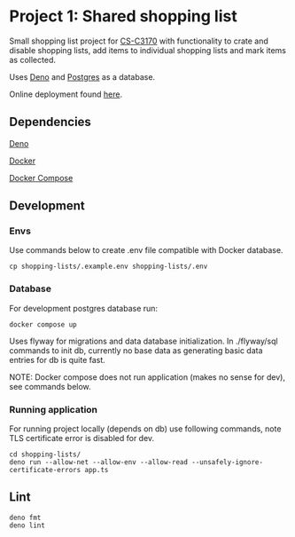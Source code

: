 # Project 1: Shared shopping list

Small shopping list project for
[CS-C3170](https://fitech101.aalto.fi/web-software-development/) with
functionality to crate and disable shopping lists, add items to individual
shopping lists and mark items as collected.

Uses [Deno](https://deno.land/) and [Postgres](https://www.postgresql.org/) as a
database.

Online deployment found [here](https://wsd-project1-production.up.railway.app/).

## Dependencies

[Deno](https://deno.land/manual@v1.28.2/getting_started/installation)

[Docker](https://docs.docker.com/get-docker/)

[Docker Compose](https://docs.docker.com/compose/install/)

## Development

### Envs

Use commands below to create .env file compatible with Docker database.

```
cp shopping-lists/.example.env shopping-lists/.env
```

### Database

For development postgres database run:

```
docker compose up
```

Uses flyway for migrations and data database initialization. In ./flyway/sql
commands to init db, currently no base data as generating basic data entries for
db is quite fast.

NOTE: Docker compose does not run application (makes no sense for dev), see
commands below.

### Running application

For running project locally (depends on db) use following commands, note TLS
certificate error is disabled for dev.

```
cd shopping-lists/
deno run --allow-net --allow-env --allow-read --unsafely-ignore-certificate-errors app.ts
```

## Lint

```
deno fmt
deno lint
```
